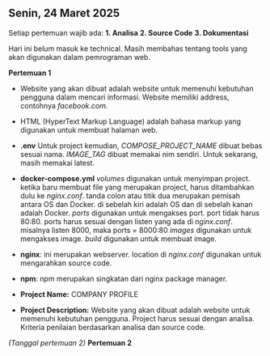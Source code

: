 ## Senin, 24 Maret 2025 ##

Setiap pertemuan wajib ada:
**1. Analisa**
**2. Source Code**
**3. Dokumentasi**

Hari ini belum masuk ke technical. Masih membahas tentang tools yang akan digunakan dalam pemrograman web.

**Pertemuan 1**
- Website yang akan dibuat adalah website untuk memenuhi kebutuhan pengguna dalam mencari informasi. Website memiliki address, contohnya *facebook.com.*
- HTML (HyperText Markup Language) adalah bahasa markup yang digunakan untuk membuat halaman web.
- **.env**
Untuk project kemudian, *COMPOSE_PROJECT_NAME* dibuat bebas sesuai nama. *IMAGE_TAG* dibuat memakai nim sendiri. Untuk sekarang, masih memakai latest.
- **docker-compose.yml**
*volumes* digunakan untuk menyimpan project. ketika baru membuat file yang merupakan project, harus ditambahkan dulu ke *nginx.conf*. tanda colon atau titik dua merupakan pemisah antara OS dan Docker. di sebelah kiri adalah OS dan di sebelah kanan adalah Docker.
*ports* digunakan untuk mengakses port. port tidak harus 80:80. ports harus sesuai dengan listen yang ada di *nginx.conf*. misalnya listen 8000, maka ports = 8000:80
*images* digunakan untuk mengakses image. *build* digunakan untuk membuat image.
- **nginx**: ini merupakan webserver. location di *nginx.conf* digunakan untuk mengarahkan source code.
- **npm**: npm merupakan singkatan dari nginx package manager.

- **Project Name:** COMPANY PROFILE
- **Project Description:** Website yang akan dibuat adalah website untuk memenuhi kebutuhan pengguna.
Project harus sesuai dengan analisa. Kriteria penilaian berdasarkan analisa dan source code.

*(Tanggal pertemuan 2)*
**Pertemuan 2**